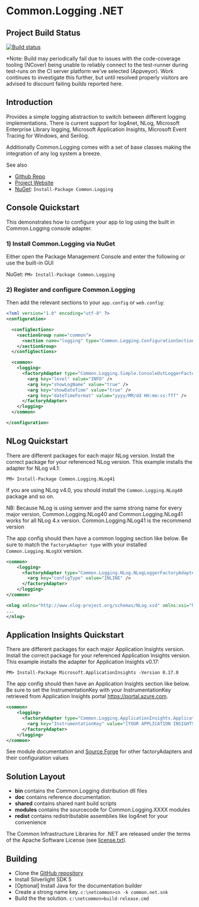 # Common.Logging .NET

## Project Build Status
[![Build status](https://ci.appveyor.com/api/projects/status/nyht5oguhan7gk2c/branch/master?svg=true)](https://ci.appveyor.com/project/sbohlen/common-logging/branch/master)

*Note: Build may periodically fail due to issues with the code-coverage tooling (NCover) being unable to reliably connect to the test-runner during test-runs on the CI server platform we've selected (Appveyor).  Work continues to investigate this further, but until resolved properly visitors are advised to discount failing builds reported here. 

## Introduction

Provides a simple logging abstraction to switch between different logging implementations.
There is current support for log4net, NLog, Microsoft Enterprise Library logging, Microsoft Application Insights, Microsoft Event Tracing for Windows, and Serilog.

Additionally Common.Logging comes with a set of base classes making the integration of any log system a breeze.

See also

* [Github Repo](http://github.com/net-commons/common-logging)
* [Project Website](http://net-commons.github.io/common-logging)
* [NuGet](https://www.nuget.org/packages/Common.Logging/): `Install-Package Common.Logging` 

## Console Quickstart
This demonstrates how to configure your app to log using the built in Common.Logging console adapter.

### 1) Install Common.Logging via NuGet
Either open the Package Management Console and enter the following or use the built-in GUI

NuGet: `PM> Install-Package Common.Logging` 

### 2) Register and configure Common.Logging
Then add the relevant sections to your `app.config` or `web.config`:

```xml
<?xml version="1.0" encoding="utf-8" ?>
<configuration>

  <configSections>
    <sectionGroup name="common">
      <section name="logging" type="Common.Logging.ConfigurationSectionHandler, Common.Logging" />
    </sectionGroup>
  </configSections>

  <common>
    <logging>
      <factoryAdapter type="Common.Logging.Simple.ConsoleOutLoggerFactoryAdapter, Common.Logging">
        <arg key="level" value="INFO" />
        <arg key="showLogName" value="true" />
        <arg key="showDateTime" value="true" />
        <arg key="dateTimeFormat" value="yyyy/MM/dd HH:mm:ss:fff" />
      </factoryAdapter>
    </logging>
  </common>

</configuration>
```

## NLog Quickstart
There are different packages for each major NLog version. Install the correct package for your referenced NLog version. This example installs the adapter for NLog v4.1:

    PM> Install-Package Common.Logging.NLog41

If you are using NLog v4.0, you should install the `Common.Logging.NLog40` package and so on.  

NB: Because NLog is using semver and the same strong name for every major version, Common.Logging.NLog40 and Common.Logging.NLog41 works for all NLog 4.x version. Common.Logging.NLog41 is the recommend version

The app config should then have a common logging section like below. Be sure to match the `factoryAdapter type` with your installed `Common.Logging.NLogXX` version. 

```xml
<common>
    <logging>
      <factoryAdapter type="Common.Logging.NLog.NLogLoggerFactoryAdapter, Common.Logging.NLog41">
    	<arg key="configType" value="INLINE" />
      </factoryAdapter>
    </logging>
</common>

<nlog xmlns="http://www.nlog-project.org/schemas/NLog.xsd" xmlns:xsi="http://www.w3.org/2001/XMLSchema-instance">
...
</nlog>
```

## Application Insights Quickstart
There are different packages for each major Application Insights version. Install the correct package for your referenced Application Insights version. This example installs the adapter for Application Insights v0.17:

    PM> Install-Package Microsoft.ApplicationInsights -Version 0.17.0

The app config should then have an Application Insights section like below. Be sure to set the InstrumentationKey with your InstrumentationKey retrieved from Application Insights portal https://portal.azure.com.

```xml
<common>
    <logging>
      <factoryAdapter type="Common.Logging.ApplicationInsights.ApplicationInsightsLoggerFactoryAdapter, Common.Logging.ApplicationInsights">
    	<arg key="InstrumentationKey" value="[YOUR APPLICATION INSIGHTS INSTRUMENTATION KEY]" />
      </factoryAdapter>
    </logging>
</common>
```

See module documentation and [Source Forge](http://netcommon.sf.net/) for other factoryAdapters and their configuration values


## Solution Layout

* **bin** contains the Common.Logging distribution dll files
* **doc** contains reference documentation.
* **shared** contains shared nant build scripts
* **modules** contains the sourcecode for Common.Logging.XXXX modules
* **redist** contains redistributable assemblies like log4net for your convenience

The Common Infrastructure Libraries for .NET are released under the terms of the Apache Software License (see [license.txt](license.txt)).


## Building

* Clone the [GitHub repository](https://github.com/net-commons/common-logging) 
* Install Silverlight SDK 5
* [Optional] Install Java for the documentation builder
* Create a strong name key. `c:\netcommon>sn -k common.net.snk`
* Build the the solution. `c:\netcommon>build-release.cmd`
